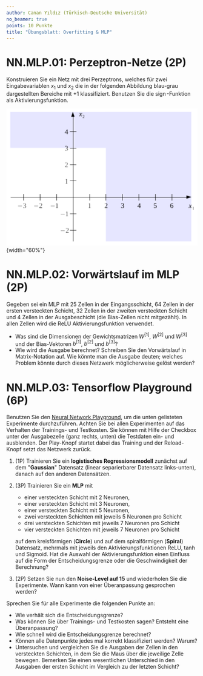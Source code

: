 ```yaml
---
author: Canan Yıldız (Türkisch-Deutsche Universität)
no_beamer: true
points: 10 Punkte
title: "Übungsblatt: Overfitting & MLP"
---
```


# NN.MLP.01: Perzeptron-Netze (2P)

Konstruieren Sie ein Netz mit drei Perzeptrons, welches für zwei Eingabevariablen
$x_1$ und $x_2$ die in der folgenden Abbildung blau-grau dargestellten Bereiche mit
+1 klassifiziert. Benutzen Sie die $\operatorname{sign}$-Funktion als
Aktivierungsfunktion.

![Abbildung 1](images/perzeptron_netz.png){width="60%"}

# NN.MLP.02: Vorwärtslauf im MLP (2P)

Gegeben sei ein MLP mit 25 Zellen in der Eingangsschicht, 64 Zellen in der ersten
versteckten Schicht, 32 Zellen in der zweiten versteckten Schicht und 4 Zellen in der
Ausgabeschicht (die Bias-Zellen nicht mitgezählt). In allen Zellen wird die ReLU
Aktivierungsfunktion verwendet.

-   Was sind die Dimensionen der Gewichtsmatrizen $W^{[1]}$, $W^{[2]}$ und $W^{[3]}$
    und der Bias-Vektoren $b^{[1]}$, $b^{[2]}$ und $b^{[3]}$?
-   Wie wird die Ausgabe berechnet? Schreiben Sie den Vorwärtslauf in Matrix-Notation
    auf. Wie könnte man die Ausgabe deuten; welches Problem könnte durch dieses
    Netzwerk möglicherweise gelöst werden?

# NN.MLP.03: Tensorflow Playground (6P)

Benutzen Sie den [Neural Network Playground](https://playground.tensorflow.org/), um
die unten gelisteten Experimente durchzuführen. Achten Sie bei allen Experimenten auf
das Verhalten der Trainings- und Testkosten. Sie können mit Hilfe der Checkbox unter
der Ausgabezelle (ganz rechts, unten) die Testdaten ein- und ausblenden. Der
Play-Knopf startet dabei das Training und der Reload-Knopf setzt das Netzwerk zurück.

1.  (1P) Trainieren Sie ein **logistisches Regressionsmodell** zunächst auf dem
    "**Gaussian**" Datensatz (linear separierbarer Datensatz links-unten), danach auf
    den anderen Datensätzen.

2.  (3P) Trainieren Sie ein **MLP** mit

    -   einer versteckten Schicht mit 2 Neuronen,
    -   einer versteckten Schicht mit 3 Neuronen,
    -   einer versteckten Schicht mit 5 Neuronen,
    -   zwei versteckten Schichten mit jeweils 5 Neuronen pro Schicht
    -   drei versteckten Schichten mit jeweils 7 Neuronen pro Schicht
    -   vier versteckten Schichten mit jeweils 7 Neuronen pro Schicht

    auf dem kreisförmigen (**Circle**) und auf dem spiralförmigen (**Spiral**)
    Datensatz, mehrmals mit jeweils den Aktivierungsfunktionen ReLU, tanh und
    Sigmoid. Hat die Auswahl der Aktivierungsfunktion einen Einfluss auf die Form der
    Entscheidungsgrenze oder die Geschwindigkeit der Berechnung?

3.  (2P) Setzen Sie nun den **Noise-Level auf 15** und wiederholen Sie die
    Experimente. Wann kann von einer Überanpassung gesprochen werden?

Sprechen Sie für alle Experimente die folgenden Punkte an:

-   Wie verhält sich die Entscheidungsgrenze?
-   Was können Sie über Trainings- und Testkosten sagen? Entsteht eine Überanpassung?
-   Wie schnell wird die Entscheidungsgrenze berechnet?
-   Können alle Datenpunkte jedes mal korrekt klassifiziert werden? Warum?
-   Untersuchen und vergleichen Sie die Ausgaben der Zellen in den versteckten
    Schichten, in dem Sie die Maus über die jeweilige Zelle bewegen. Bemerken Sie
    einen wesentlichen Unterschied in den Ausgaben der ersten Schicht im Vergleich zu
    der letzten Schicht?
